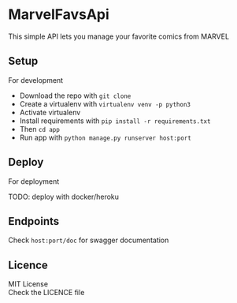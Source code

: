 # MarvelFavsApi

This simple API lets you manage your favorite comics from MARVEL

## Setup

For development

- Download the repo with `git clone`
- Create a virtualenv with `virtualenv venv -p python3`
- Activate virtualenv
- Install requirements with `pip install -r requirements.txt`
- Then `cd app`
- Run app with `python manage.py runserver host:port`

## Deploy

For deployment

TODO: deploy with docker/heroku

## Endpoints

Check `host:port/doc` for swagger documentation

## Licence

MIT License  
Check the LICENCE file